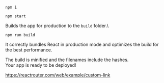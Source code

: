 `npm i`

`npm start`


Builds the app for production to the `build` folder.\

`npm run build`

It correctly bundles React in production mode and optimizes the build for the best performance.

The build is minified and the filenames include the hashes.\
Your app is ready to be deployed!


https://reactrouter.com/web/example/custom-link
